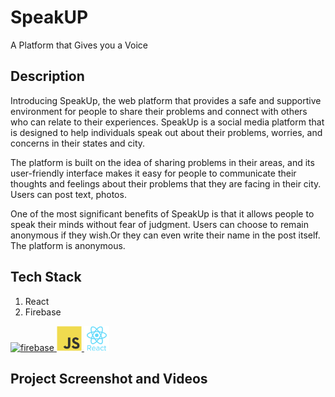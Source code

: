 # SpeakUP 
A Platform that Gives you a Voice 

## Description
Introducing SpeakUp, the web platform that provides a safe and supportive environment for people to share their problems and connect with others who can relate to their experiences. SpeakUp is a social media platform that is designed to help individuals speak out about their problems, worries, and concerns in their states and city.

The platform is built on the idea of sharing problems in their areas, and its user-friendly interface makes it easy for people to communicate their thoughts and feelings about their problems that they are facing in their city. Users can post text, photos.

One of the most significant benefits of SpeakUp is that it allows people to speak their minds without fear of judgment. Users can choose to remain anonymous if they wish.Or they can even write their name in the post itself. The platform is anonymous.
  
## Tech Stack

<ol>
  <li>React</li>
  <li>Firebase</li>
</ol>

<p align="left"> <a href="https://firebase.google.com/" target="_blank" rel="noreferrer"> <img src="https://www.vectorlogo.zone/logos/firebase/firebase-icon.svg" alt="firebase" width="40" height="40"/> </a> <a href="https://developer.mozilla.org/en-US/docs/Web/JavaScript" target="_blank" rel="noreferrer"> <img src="https://raw.githubusercontent.com/devicons/devicon/master/icons/javascript/javascript-original.svg" alt="javascript" width="40" height="40"/> <img src="https://raw.githubusercontent.com/devicons/devicon/master/icons/react/react-original-wordmark.svg" alt="react" width="40" height="40"/> </a> </p>


## Project Screenshot and Videos
